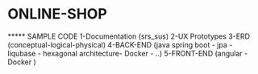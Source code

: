# ONLINE-SHOP
 ***** SAMPLE CODE
 1-Documentation (srs_sus)
 2-UX Prototypes
 3-ERD (conceptual-logical-physical)
 4-BACK-END (java spring boot - jpa - liqubase - hexagonal architecture- Docker - ..)
 5-FRONT-END (angular - Docker )
